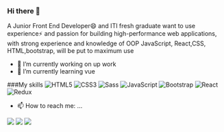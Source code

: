 ### Hi there 👋

A Junior Front End Developer😄 and ITI fresh graduate want to use experience⚡
and passion for building high-performance web applications, with strong experience and knowledge of OOP
JavaScript, React,CSS, HTML,bootstrap, will be put to maximum use

- 🔭 I’m currently working on up work
- 🌱 I’m currently learning  vue



###My skills
![HTML5](https://img.shields.io/badge/-HTML5-%23E44D27?style=flat-square&logo=html5&logoColor=ffffff)
![CSS3](https://img.shields.io/badge/-CSS3-%231572B6?style=flat-square&logo=css3)
![Sass](https://img.shields.io/badge/-Sass-%23CC6699?style=flat-square&logo=sass&logoColor=ffffff)
![JavaScript](https://img.shields.io/badge/-JavaScript-black?style=flat-square&logo=javascript)
![Bootstrap](https://img.shields.io/badge/-Bootstrap-563D7C?style=flat-square&logo=bootstrap)
![React](https://img.shields.io/badge/-React-%23282C34?style=flat-square&logo=react)
![Redux](https://img.shields.io/badge/-Redux-%23282C34?style=flat-square&logo=redux.js)

- 📫 How to reach me: ...

[<img src="https://img.shields.io/badge/linkedin-%230077B5.svg?&style=for-the-badge&logo=linkedin&logoColor=white">](https://www.linkedin.com/in/tarek-ahmed-iti/ )
[<img src="https://img.shields.io/badge/codepen-grey.svg?&style=for-the-badge&logo=codepen&logoColor=white">](https://codepen.io/marstarek )
[<img src="https://img.shields.io/badge/dev-black.svg?&style=for-the-badge&logo=dev&logoColor=white">](https://dev.to/marstarek)
